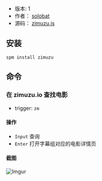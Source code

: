 - 版本: 1
- 作者： [solobat](https://github.com/solobat)
- 源码： [zimuzu.js](https://github.com/Steward-launcher/steward-plugins/blob/master/plugins/zimuzu.js)

## 安装
`spm install zimuzu`

## 命令
### 在 zimuzu.io 查找电影
- trigger: `zm `

#### 操作
- `Input` 查询
- `Enter` 打开字幕组对应的电影详情页

#### 截图
![Imgur](https://i.imgur.com/iFueI7r.png)